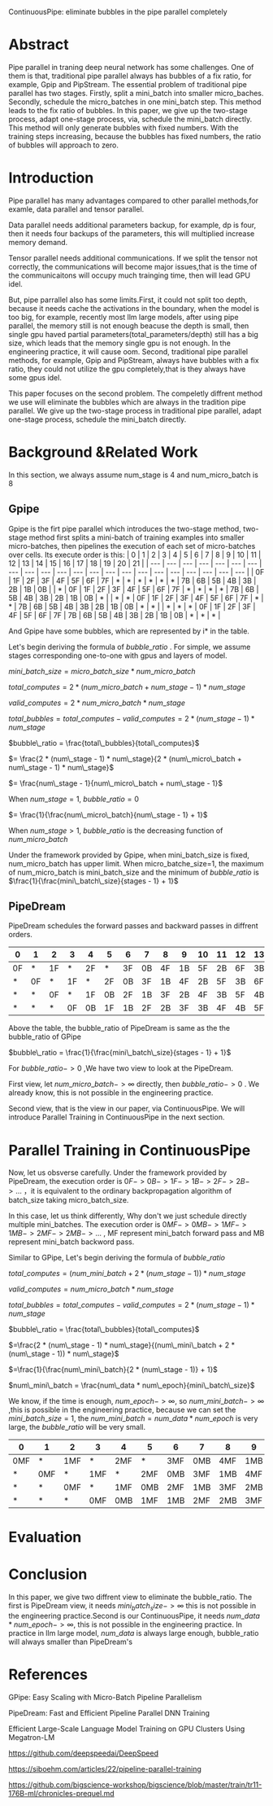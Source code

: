 ContinuousPipe: eliminate bubbles in the pipe parallel completely

# Abstract
Pipe parallel in traning deep neural network has some challenges. One of them is that, traditional pipe parallel always has bubbles of a fix ratio, for example, Gpip and PipStream. The essential problem of traditional pipe parallel has two stages. Firstly, split a mini_batch  into smaller micro_baches. Secondly, schedule the micro_batches in one mini_batch step. This method leads to the fix ratio of bubbles. In this paper, we give up the two-stage process, adapt one-stage process, via, schedule the mini_batch directly. This method will only generate bubbles with fixed numbers. With the training steps increasing, because the bubbles has fixed numbers, the ratio of bubbles will approach to zero.

# Introduction
Pipe parallel has many advantages compared to other parallel methods,for examle, data parallel and tensor parallel. 

Data parallel needs additional parameters backup, for example, dp is four, then it needs four backups of the parameters, this will multiplied increase memory demand.

Tensor parallel needs additional communications. If we split the tensor not correctly, the communications will become major issues,that is the time of the communicaitons will occupy much trainging time, then will lead GPU idel. 

But, pipe parrallel also has some limits.First, it could not split too depth, because it needs cache the activations in the boundary, when the model is too big, for example, recently most llm large models, after using pipe parallel, the memory still is not enough beacuse the depth is small, then single gpu haved partial parameters(total_parameters/depth) still has a big size, which leads that the memory single gpu is not enough. In the engineering practice, it will cause oom. Second, traditional pipe parallel methods, for example, Gpip and PipStream, always have bubbles with a fix ratio, they could not utilize the gpu completely,that is they always have some gpus idel.

This paper focuses on the second problem. The compeletly diffrent method we use will eliminate the bubbles which are always in the tradition pipe parallel. We give up the two-stage process in traditional pipe parallel, adapt one-stage process, schedule the mini_batch directly.

# Background &Related Work
In this section, we always assume num_stage is 4 and num_micro_batch is 8
## Gpipe 
Gpipe is the firt pipe parallel which introduces the two-stage method, two-stage method first splits a mini-batch of training examples into smaller micro-batches, then pipelines the execution of each set of micro-batches over cells.
Its execute order is this:
|   0 |   1 |   2 |   3 |   4 |   5 |   6 |   7 |   8 |   9 |  10 |  11 |  12 |  13 |  14 |  15 |  16 |  17 |  18 |  19 |  20 |  21 |
| --- | --- | --- | --- | --- | --- | --- | --- | --- | --- | --- | --- | --- | --- | --- | --- | --- | --- | --- | --- | --- | --- |
|  0F |  1F |  2F |  3F |  4F |  5F |  6F |  7F |  *  |  *  |  *  |  *  |  *  |  *  |  7B |  6B |  5B |  4B |  3B |  2B |  1B |  0B |
|  *  |  0F |  1F |  2F |  3F |  4F |  5F |  6F |  7F |  *  |  *  |  *  |  *  |  7B |  6B |  5B |  4B |  3B |  2B |  1B |  0B |  *  |
|  *  |  *  |  0F |  1F |  2F |  3F |  4F |  5F |  6F |  7F |  *  |  *  |  7B |  6B |  5B |  4B |  3B |  2B |  1B |  0B |  *  |  *  |
|  *  |  *  |  *  |  0F |  1F |  2F |  3F |  4F |  5F |  6F |  7F |  7B |  6B |  5B |  4B |  3B |  2B |  1B |  0B |  *  |  *  |  *  |

And Gpipe have some bubbles, which are represented by i$*$ in the table.

Let's begin deriving the formula of $bubble\_ratio$ . For simple, we assume
stages corresponding one-to-one with gpus and layers of model. 

$mini\_batch\_size = micro\_batch\_size * num\_micro\_batch$

$total\_computes= 2 * (num\_micro\_batch + num\_stage - 1) * num\_stage$

$valid\_computes = 2 * num\_micro\_batch * num\_stage$

$total\_bubbles = total\_computes - valid\_computes = 2 * (num\_stage - 1) * num\_stage$

$bubble\_ratio = \frac{total\_bubbles}{total\_computes}$

$= \frac{2 * (num\_stage - 1) * num\_stage}{2 * (num\_micro\_batch + num\_stage - 1) * num\_stage}$

$= \frac{num\_stage - 1}{num\_micro\_batch + num\_stage - 1}$

When $num\_stage = 1$, $bubble\_ratio=0$

$= \frac{1}{\frac{num\_micro\_batch}{num\_stage - 1} + 1}$

When $num\_stage > 1$, $bubble\_ratio$ is the decreasing function of $num\_micro\_batch$

Under the framework provided by Gpipe, when mini_batch_size is fixed, num_micro_batch has upper limit. When micro_batche_size=1, the maximum of num_micro_batch is mini_batch_size and the minimum of  $bubble\_ratio$ is $\frac{1}{\frac{mini\_batch\_size}{stages - 1} + 1}$

## PipeDream
 PipeDream schedules the forward passes and backward passes in diffrent orders.

|  0  |  1  |  2  |  3  |  4  |  5  |  6  |  7  |  8  |  9  | 10  | 11  | 12  | 13  | 14  | 15  | 16  | 17  | 18  | 19  | 20  | 21  |
| --- | --- | --- | --- | --- | --- | --- | --- | --- | --- | --- | --- | --- | --- | --- | --- | --- | --- | --- | --- | --- | --- |
|  0F |  *  | 1F  |  *  | 2F  |  *  | 3F  | 0B  | 4F  | 1B  | 5F  | 2B  | 6F  | 3B  | 7F  | 4B  |  *  | 5B  |  *  | 6B  |  *  | 7B  |
|  *  | 0F  |  *  | 1F  |  *  | 2F  | 0B  | 3F  | 1B  | 4F  | 2B  | 5F  | 3B  | 6F  | 4B  | 7F  | 5B  |  *  | 6B  |  *  | 7B  |  *  |
|  *  |  *  | 0F  |  *  | 1F  | 0B  | 2F  | 1B  | 3F  | 2B  | 4F  | 3B  | 5F  | 4B  | 6F  | 5B  | 7F  | 6B  |  *  | 7B  |  *  |  *  |
|  *  |  *  |  *  | 0F  | 0B  | 1F  | 1B  | 2F  | 2B  | 3F  | 3B  | 4F  | 4B  | 5F  | 5B  | 6F  | 6B  | 7F  | 7B  |  *  |  *  |  *  |

Above the table, the bubble_ratio of PipeDream is same as the the bubble_ratio of GPipe

$bubble\_ratio = \frac{1}{\frac{mini\_batch\_size}{stages - 1} + 1}$

For $bubble\_ratio->0$ ,We have two view to look at the PipeDream. 

First view, let $num\_micro\_batch -> ∞$ directly, then $bubble\_ratio->0$ . We already know, this is not possible in the engineering practice.

Second view,  that is the view in our paper, via ContinuousPipe. We will introduce Parallel Training in ContinuousPipe in the next section.

# Parallel Training in ContinuousPipe

Now, let us obsverse carefully. Under the framework provided by PipeDream, the execution order is $0F->0B->1F->1B->2F->2B->...$ ，it is equivalent to the ordinary backpropagation algorithm of batch_size taking micro_batch_size.

In this case, let us think differently, Why don't we just schedule directly multiple mini_batches. The execution order is
$0MF->0MB->1MF->1MB->2MF->2MB->...$ , MF represent mini_batch forward pass and MB represent mini_batch backword pass.

Similar to GPipe, Let's begin deriving the formula of $bubble\_ratio$ 

$total\_computes= (num\_mini\_batch + 2 * (num\_stage - 1)) * num\_stage$

$valid\_computes = num\_micro\_batch * num\_stage$

$total\_bubbles = total\_computes - valid\_computes = 2 * (num\_stage - 1) * num\_stage$

$bubble\_ratio = \frac{total\_bubbles}{total\_computes}$

$=\frac{2 * (num\_stage - 1) * num\_stage}{(num\_mini\_batch + 2 * (num\_stage - 1)) * num\_stage}$

$=\frac{1}{\frac{num\_mini\_batch}{2 * (num\_stage - 1)} + 1}$

$num\_mini\_batch = \frac{num\_data * num\_epoch}{mini\_batch\_size}$

We know, if the time is enough, $num\_epoch -> ∞$, so $num\_mini\_batch -> ∞$ ,this is possible in the engineering practice, because we can set the $mini\_batch\_size = 1$, the $num\_mini\_batch=num\_data * num\_epoch$ is very large, the $bubble\_ratio$ will be very small. 

|   0  |   1  |   2  |   3  |   4  |   5  |   6  |   7  |   8  |   9  |  10  |  11  |  12  |  13  |  14  |  15  |  16  |  17  |  18  |  19  |  20  |  21  |  22  |  23  |  24  |  25  |
| ---- | ---- | ---- | ---- | ---- | ---- | ---- | ---- | ---- | ---- | ---- | ---- | ---- | ---- | ---- | ---- | ---- | ---- | ---- | ---- | ---- | ---- | ---- | ---- | ---- | ---- |
|  0MF |  *   |  1MF |  *   |  2MF |  *   |  3MF |  0MB |  4MF |  1MB |  5MF |  2MB |  6MF |  3MB |  7MF |  4MB |  8MF |  5MB |  9MF |  6MB | 10MF |  7MB | 11MF |  8MB | 12MF |  9MB |
|   *  |  0MF |  *   |  1MF |  *   |  2MF |  0MB |  3MF |  1MB |  4MF |  2MB |  5MF |  3MB |  6MF |  4MB |  7MF |  5MB |  8MF |  6MB |  9MF |  7MB | 10MF |  8MB | 11MF |  9MB | 12MF |
|   *  |  *   |  0MF |  *   |  1MF |  0MB |  2MF |  1MB |  3MF |  2MB |  4MF |  3MB |  5MF |  4MB |  6MF |  5MB |  7MF |  6MB |  8MF |  7MB |  9MF |  8MB | 10MF |  9MB | 11MF | 10MB |
|   *  |  *   |  *   |  0MF |  0MB |  1MF |  1MB |  2MF |  2MB |  3MF |  3MB |  4MF |  4MB |  5MF |  5MB |  6MF |  6MB |  7MF |  7MB |  8MF |  8MB |  9MF |  9MB | 10MF | 10MB | 11MF |
# Evaluation
# Conclusion
In this paper, we give two diffrent view to eliminate the bubble_ratio. The first is PipeDream view, it needs $mini_batch_size  -> ∞$ this is not possible in the engineering practice.Second is our ContinuousPipe, it needs $num\_data * num\_epoch -> ∞$, this is not possible in the engineering practice. In practice in llm large model, $num\_data$ is always large enough, bubble_ratio will always smaller than PipeDream's 
# References

GPipe: Easy Scaling with Micro-Batch Pipeline
 Parallelism

PipeDream: Fast and Efficient Pipeline Parallel DNN Training

Efficient Large-Scale Language Model Training on GPU Clusters Using Megatron-LM

https://github.com/deepspeedai/DeepSpeed

https://siboehm.com/articles/22/pipeline-parallel-training

https://github.com/bigscience-workshop/bigscience/blob/master/train/tr11-176B-ml/chronicles-prequel.md

